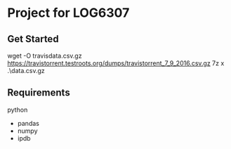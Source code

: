 # Project for LOG6307

## Get Started
wget -O travisdata.csv.gz https://travistorrent.testroots.org/dumps/travistorrent_7_9_2016.csv.gz
7z x .\data.csv.gz

## Requirements
python
- pandas
- numpy
- ipdb
